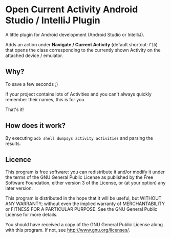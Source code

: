 Open Current Activity Android Studio / IntelliJ Plugin
====

A little plugin for Android development (Android Studio or IntelliJ).

Adds an action under **Navigate / Current Activity** (default shortcut: `F10`) that opens the class
corresponding to the currently shown Activity on the attached device / emulator.

Why?
----
To save a few seconds ;)

If your project contains lots of Activities and you can't always quickly remember their names, this is for you.

That's it!


How does it work?
----
By executing `adb shell dumpsys activity activities` and parsing the results.


Licence
----

This program is free software: you can redistribute it and/or modify
it under the terms of the GNU General Public License as published by
the Free Software Foundation, either version 3 of the License, or
(at your option) any later version.

This program is distributed in the hope that it will be useful,
but WITHOUT ANY WARRANTY; without even the implied warranty of
MERCHANTABILITY or FITNESS FOR A PARTICULAR PURPOSE.  See the
GNU General Public License for more details.

You should have received a copy of the GNU General Public License
along with this program.  If not, see <http://www.gnu.org/licenses/>.
